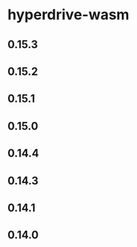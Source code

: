 # hyperdrive-wasm

## 0.15.3

## 0.15.2

## 0.15.1

## 0.15.0

## 0.14.4

## 0.14.3

## 0.14.1

## 0.14.0
